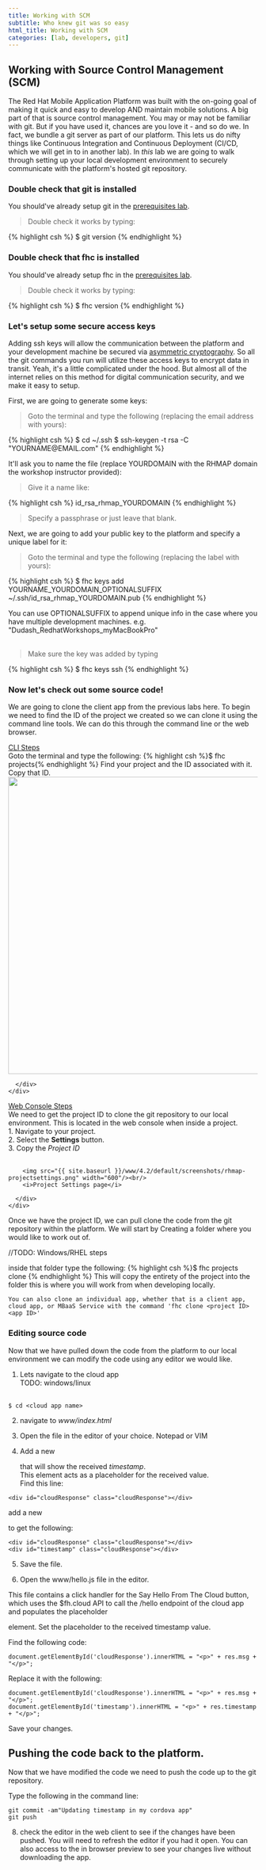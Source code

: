 ```yaml
---
title: Working with SCM
subtitle: Who knew git was so easy
html_title: Working with SCM
categories: [lab, developers, git]
---
```


## Working with Source Control Management (SCM)
The Red Hat Mobile Application Platform was built with the on-going goal of making it quick and easy to develop AND maintain mobile solutions.  A big part of that is source control management.  You may or may not be familiar with git.  But if you have used it, chances are you love it - and so do we.  In fact, we bundle a git server as part of our platform.  This lets us do nifty things like Continuous Integration and Continuous Deployment (CI/CD, which we will get in to in another lab).  In *this* lab we are going to walk through setting up your local development environment to securely communicate with the platform's hosted git repository.

### Double check that git is installed
You should've already setup git in the [prerequisites lab][5].

<blockquote>
<i class="fa fa-terminal"></i> Double check it works by typing:
</blockquote>
{% highlight csh %}
$ git version
{% endhighlight %}


### Double check that fhc is installed
You should've already setup fhc in the [prerequisites lab][5].

<blockquote>
<i class="fa fa-terminal"></i> Double check it works by typing:
</blockquote>
{% highlight csh %}
$ fhc version
{% endhighlight %}


### Let's setup some secure access keys
Adding ssh keys will allow the communication between the platform and your development machine be secured via [asymmetric cryptography][4].  So all the git commands you run will utilize these access keys to encrypt data in transit.  Yeah, it's a little complicated under the hood.  But almost all of the internet relies on this method for digital communication security, and we make it easy to setup.  

First, we are going to generate some keys:

<blockquote>
<i class="fa fa-terminal"></i> Goto the terminal and type the following (replacing the email address with yours):
</blockquote>
{% highlight csh %}
$ cd ~/.ssh
$ ssh-keygen -t rsa -C "YOURNAME@EMAIL.com"
{% endhighlight %}

It'll ask you to name the file (replace YOURDOMAIN with the RHMAP domain the workshop instructor provided):

<blockquote>
Give it a name like:
</blockquote>
{% highlight csh %}
id_rsa_rhmap_YOURDOMAIN
{% endhighlight %}

<blockquote>
Specify a passphrase or just leave that blank.
</blockquote>

Next, we are going to add your public key to the platform and specify a unique label for it:

<blockquote>
<i class="fa fa-terminal"></i> Goto the terminal and type the following (replacing the label with yours):
</blockquote>
{% highlight csh %}
$ fhc keys add YOURNAME_YOURDOMAIN_OPTIONALSUFFIX ~/.ssh/id_rsa_rhmap_YOURDOMAIN.pub
{% endhighlight %}

<i class="fa fa-info-circle"></i> You can use OPTIONALSUFFIX to append unique info in the case where you have multiple development machines.  e.g. "Dudash_RedhatWorkshops_myMacBookPro"<br/><br/>

<blockquote>
<i class="fa fa-terminal"></i> Make sure the key was added by typing
</blockquote>
{% highlight csh %}
$ fhc keys ssh
{% endhighlight %}


### Now let's check out some source code!
We are going to clone the client app from the previous labs here. To begin we need to find the ID of the project we created so we can clone it using the command line tools.  We can do this through the command line or the web browser.  

<div class="panel-group" id="accordion" role="tablist" aria-multiselectable="true">
  <div class="panel panel-default">
    <div class="panel-heading" role="tab" id="headingOne">
      <div class="panel-title">
        <a role="button" data-toggle="collapse" data-parent="#accordion" href="#collapseOne" aria-expanded="true" aria-controls="collapseOne">
          CLI Steps
        </a>
      </div>
    </div>
    <div id="collapseOne" class="panel-collapse collapse" role="tabpanel" aria-labelledby="headingOne">
      <div class="panel-body">
        <i class="fa fa-terminal"></i> Goto the terminal and type the following:
        {% highlight csh %}$ fhc projects{% endhighlight %}
        Find your project and the ID associated with it.  Copy that ID.  
        <img src="{{ site.baseurl }}/www/4.2/default/screenshots/rhmap-terminal-projectlist.png" width="600"/><br/>

      </div>
    </div>
  </div>
  <div class="panel panel-default">
    <div class="panel-heading" role="tab" id="headingTwo">
      <div class="panel-title">
        <a class="collapsed" role="button" data-toggle="collapse" data-parent="#accordion" href="#collapseTwo" aria-expanded="false" aria-controls="collapseTwo">
          Web Console Steps
        </a>
      </div>
    </div>
    <div id="collapseTwo" class="panel-collapse collapse" role="tabpanel" aria-labelledby="headingTwo">
      <div class="panel-body">
        We need to get the project ID to clone the git repository to our local environment.  This is located in the web console when inside a project.<br />
        1. Navigate to your project.  <br />
        2. Select the <b>Settings</b> button.<br />
        3. Copy the <i>Project ID</i><br /><br />

        <img src="{{ site.baseurl }}/www/4.2/default/screenshots/rhmap-projectsettings.png" width="600"/><br/>
        <i>Project Settings page</i>

      </div>
    </div>
  </div>
</div>


Once we have the project ID, we can pull clone the code from the git repository within the platform.  We will start by Creating a folder where you would like to work out of.

//TODO: Windows/RHEL steps

inside that folder type the following:
{% highlight csh %}$ fhc projects clone <project ID>{% endhighlight %}
This will copy the entirety of the project into the folder this is where you will work from when developing locally.

`` You can also clone an individual app, whether that is a client app, cloud app, or MBaaS Service with the command
'fhc clone <project ID> <app ID>'  ``


### Editing source code
Now that we have pulled down the code from the platform to our local environment we can modify the code using any editor we would like.

1. Lets navigate to the cloud app<br />
TODO: windows/linux<br /><br />
```
$ cd <cloud app name>
```

2. navigate to *www/index.html*

3. Open the file in the editor of your choice.  Notepad or VIM

4. Add a new *<div>* that will show the received *timestamp*.<br />
This element acts as a placeholder for the received value.<br />
Find this line:

```
<div id="cloudResponse" class="cloudResponse"></div>
```

add a new *<div>* to get the following:
```
<div id="cloudResponse" class="cloudResponse"></div>
<div id="timestamp" class="cloudResponse"></div>
```

5. Save the file.

6. Open the www/hello.js file in the editor.

This file contains a click handler for the Say Hello From The Cloud button, which uses the $fh.cloud API to call the /hello endpoint of the cloud app and populates the placeholder <div id="timestamp"> element.
Set the placeholder to the received timestamp value.

Find the following code:
```
document.getElementById('cloudResponse').innerHTML = "<p>" + res.msg + "</p>";
```
Replace it with the following:
```
document.getElementById('cloudResponse').innerHTML = "<p>" + res.msg + "</p>";
document.getElementById('timestamp').innerHTML = "<p>" + res.timestamp + "</p>";
```
Save your changes.


## Pushing the code back to the platform.
Now that we have modified the code we need to push the code up to the git repository.


Type the following in the command line:
```
git commit -am"Updating timestamp in my cordova app"
git push
```

8. check the editor in the web client to see if the changes have been pushed.  You will need to refresh the editor if you had it open.  You can also access to the in browser preview to see your changes live without downloading the app.








[1]: https://access.redhat.com/documentation/en/red-hat-mobile-application-platform/4.2/paged/local-development-guide/chapter-4-developing-code-locally
[2]: http://brew.sh/
[3]: https://git-for-windows.github.io/
[4]: https://en.wikipedia.org/wiki/Public-key_cryptography
[5]: ./workshop-prerequisites.html
